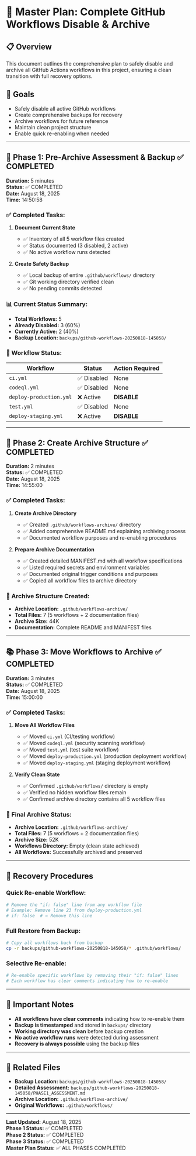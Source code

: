 # 🚀 Master Plan: Complete GitHub Workflows Disable & Archive

## 📋 Overview

This document outlines the comprehensive plan to safely disable and archive all GitHub Actions workflows in this project, ensuring a clean transition with full recovery options.

## 🎯 Goals

- Safely disable all active GitHub workflows
- Create comprehensive backups for recovery
- Archive workflows for future reference
- Maintain clean project structure
- Enable quick re-enabling when needed

---

## 📅 Phase 1: Pre-Archive Assessment & Backup ✅ COMPLETED

**Duration:** 5 minutes  
**Status:** ✅ COMPLETED  
**Date:** August 18, 2025  
**Time:** 14:50:58

### ✅ Completed Tasks:

1. **Document Current State**
   - ✅ Inventory of all 5 workflow files created
   - ✅ Status documented (3 disabled, 2 active)
   - ✅ No active workflow runs detected

2. **Create Safety Backup**
   - ✅ Local backup of entire `.github/workflows/` directory
   - ✅ Git working directory verified clean
   - ✅ No pending commits detected

### 📊 Current Status Summary:

- **Total Workflows:** 5
- **Already Disabled:** 3 (60%)
- **Currently Active:** 2 (40%)
- **Backup Location:** `backups/github-workflows-20250818-145058/`

### 📁 Workflow Status:

| Workflow                | Status      | Action Required |
| ----------------------- | ----------- | --------------- |
| `ci.yml`                | ✅ Disabled | None            |
| `codeql.yml`            | ✅ Disabled | None            |
| `deploy-production.yml` | ❌ Active   | **DISABLE**     |
| `test.yml`              | ✅ Disabled | None            |
| `deploy-staging.yml`    | ❌ Active   | **DISABLE**     |

---

## 🔄 Phase 2: Create Archive Structure ✅ COMPLETED

**Duration:** 2 minutes  
**Status:** ✅ COMPLETED  
**Date:** August 18, 2025  
**Time:** 14:55:00

### ✅ Completed Tasks:

1. **Create Archive Directory**
   - ✅ Created `.github/workflows-archive/` directory
   - ✅ Added comprehensive README.md explaining archiving process
   - ✅ Documented workflow purposes and re-enabling procedures

2. **Prepare Archive Documentation**
   - ✅ Created detailed MANIFEST.md with all workflow specifications
   - ✅ Listed required secrets and environment variables
   - ✅ Documented original trigger conditions and purposes
   - ✅ Copied all workflow files to archive directory

### 📁 Archive Structure Created:

- **Archive Location:** `.github/workflows-archive/`
- **Total Files:** 7 (5 workflows + 2 documentation files)
- **Archive Size:** 44K
- **Documentation:** Complete README and MANIFEST files

---

## 📚 Phase 3: Move Workflows to Archive ✅ COMPLETED

**Duration:** 3 minutes  
**Status:** ✅ COMPLETED  
**Date:** August 18, 2025  
**Time:** 15:00:00  

### ✅ Completed Tasks:
1. **Move All Workflow Files**
   - ✅ Moved `ci.yml` (CI/testing workflow)
   - ✅ Moved `codeql.yml` (security scanning workflow)
   - ✅ Moved `test.yml` (test suite workflow)
   - ✅ Moved `deploy-production.yml` (production deployment workflow)
   - ✅ Moved `deploy-staging.yml` (staging deployment workflow)

2. **Verify Clean State**
   - ✅ Confirmed `.github/workflows/` directory is empty
   - ✅ Verified no hidden workflow files remain
   - ✅ Confirmed archive directory contains all 5 workflow files

### 📁 Final Archive Status:
- **Archive Location:** `.github/workflows-archive/`
- **Total Files:** 7 (5 workflows + 2 documentation files)
- **Archive Size:** 52K
- **Workflows Directory:** Empty (clean state achieved)
- **All Workflows:** Successfully archived and preserved

---

## 🚨 Recovery Procedures

### Quick Re-enable Workflow:

```bash
# Remove the "if: false" line from any workflow file
# Example: Remove line 23 from deploy-production.yml
# if: false  # ← Remove this line
```

### Full Restore from Backup:

```bash
# Copy all workflows back from backup
cp -r backups/github-workflows-20250818-145058/* .github/workflows/
```

### Selective Re-enable:

```bash
# Re-enable specific workflows by removing their "if: false" lines
# Each workflow has clear comments indicating how to re-enable
```

---

## 📝 Important Notes

- **All workflows have clear comments** indicating how to re-enable them
- **Backup is timestamped** and stored in `backups/` directory
- **Working directory was clean** before backup creation
- **No active workflow runs** were detected during assessment
- **Recovery is always possible** using the backup files

---

## 🔗 Related Files

- **Backup Location:** `backups/github-workflows-20250818-145058/`
- **Detailed Assessment:** `backups/github-workflows-20250818-145058/PHASE1_ASSESSMENT.md`
- **Archive Location:** `.github/workflows-archive/`
- **Original Workflows:** `.github/workflows/`

---

**Last Updated:** August 18, 2025  
**Phase 1 Status:** ✅ COMPLETED  
**Phase 2 Status:** ✅ COMPLETED  
**Phase 3 Status:** ✅ COMPLETED  
**Master Plan Status:** ✅ ALL PHASES COMPLETED
